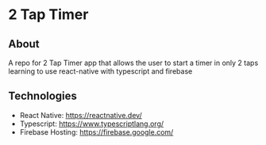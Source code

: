 # 2 Tap Timer

## About
A repo for 2 Tap Timer app that allows the user to start a timer in only 2 taps
learning to use react-native with typescript and firebase


## Technologies
  - React Native: https://reactnative.dev/
  - Typescript: https://www.typescriptlang.org/
  - Firebase Hosting: https://firebase.google.com/